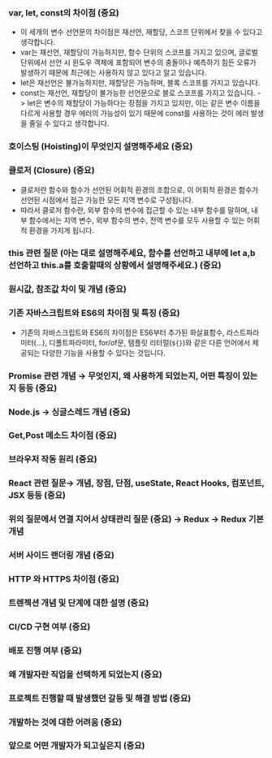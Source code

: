 ### var, let, const의 차이점 (중요) <br>
* 이 세개의 변수 선언문의 차이점은 재선언, 재할당, 스코프 단위에서 찾을 수 있다고 생각합니다.
* var는 재선언, 재할당이 가능하지만, 함수 단위의 스코프를 가지고 있으며, 글로벌 단위에서 선언 시 윈도우 객체에 포함되어 변수의 충돌이나 예측하기 힘든 오류가 발생하기 때문에 최근에는 사용하지 않고 있다고 알고 있습니다. 
* let은 재선언은 불가능하지만, 재할당은 가능하며, 블록 스코프를 가지고 있습니다. 
* const는 재선언, 재할당이 불가능한 선언문으로 블로 스코프를 가지고 있습니다.
  -> let은 변수의 재할당이 가능하다는 장점을 가지고 있지만, 이는 같은 변수 이름을 다르게 사용할 경우 에러의 가능성이 있기 때문에 const를 사용하는 것이 에러 발생을 줄일 수 있다고 생각합니다. 

### 호이스팅 (Hoisting)이 무엇인지 설명해주세요 (중요) <br>

### 클로저 (Closure) (중요) <br>
* 클로저란 함수와 함수가 선언된 어휘적 환경의 조합으로, 이 어휘적 환경은 함수가 선언된 시점에서 접근 가능한 모든 지역 변수로 구성됩니다. 
* 따라서 클로저 함수란, 외부 함수의 변수에 접근할 수 있는 내부 함수를 말하며, 내부 함수에서는 지역 변수, 외부 함수의 변수, 전역 변수를 모두 사용할 수 있는 어휘적 환경을 가지게 됩니다.

### this 관련 질문 (아는 대로 설명해주세요, 함수를 선언하고 내부에 let a,b 선언하고 this.a를 호출할때의 상황에서 설명해주세요.) (중요) <br>

### 원시값, 참조값 차이 및 개념 (중요) <br>

### 기존 자바스크립트와 ES6의 차이점 및 특징 (중요) <br>
* 기존의 자바스크립트와 ES6의 차이점은 ES6부터 추가된 화살표함수, 라스트파라미터(...), 디폴트파라미터, for/of문, 템플릿 리터럴(`${}`)와 같은 다른 언어에서 제공되는 다양한 기능을 사용할 수 있다는 것입니다. 

### Promise 관련 개념 → 무엇인지, 왜 사용하게 되었는지, 어떤 특징이 있는지 등등 (중요) <br>

### Node.js -> 싱글스레드 개념 (중요) 

### Get,Post 메소드 차이점 (중요)

### 브라우저 작동 원리 (중요)

### React 관련 질문→ 개념, 장점, 단점, useState, React Hooks, 컴포넌트, JSX 등등 (중요)

### 위의 질문에서 연결 지어서 상태관리 질문 (중요) → Redux → Redux 기본개념

### 서버 사이드 랜더링 개념 (중요)

### HTTP 와 HTTPS 차이점 (중요)

### 트렌젝션 개념 및 단계에 대한 설명 (중요) 

### CI/CD 구현 여부 (중요)  

### 배포 진행 여부 (중요)

### 왜 개발자란 직업을 선택하게 되었는지 (중요)

### 프로젝트 진행할 때 발생했던 갈등 및 해결 방법 (중요)

### 개발하는 것에 대한 어려움 (중요)

### 앞으로 어떤 개발자가 되고싶은지 (중요)


